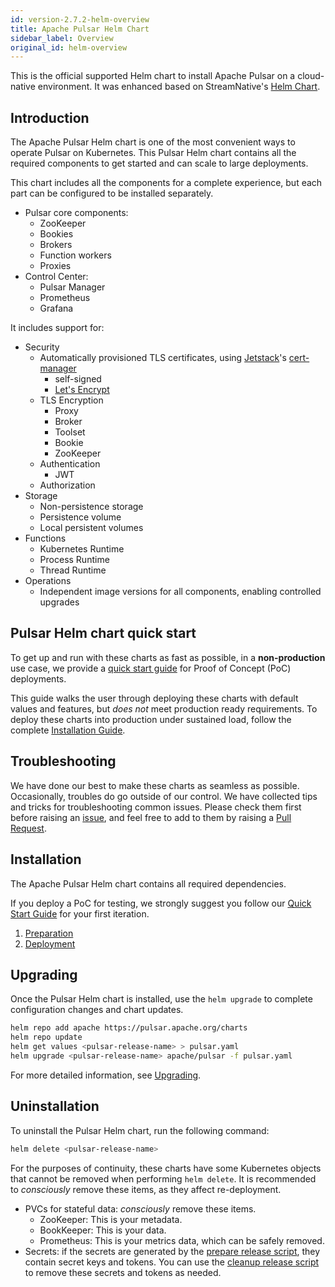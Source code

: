 ```yaml
---
id: version-2.7.2-helm-overview
title: Apache Pulsar Helm Chart
sidebar_label: Overview
original_id: helm-overview
---
```


This is the official supported Helm chart to install Apache Pulsar on a cloud-native environment. It was enhanced based on StreamNative's [Helm Chart](https://github.com/streamnative/charts).

## Introduction

The Apache Pulsar Helm chart is one of the most convenient ways to operate Pulsar on Kubernetes. This Pulsar Helm chart contains all the required components to get started and can scale to large deployments.

This chart includes all the components for a complete experience, but each part can be configured to be installed separately.

- Pulsar core components:
    - ZooKeeper
    - Bookies
    - Brokers
    - Function workers
    - Proxies
- Control Center:
    - Pulsar Manager
    - Prometheus
    - Grafana

It includes support for:

- Security
    - Automatically provisioned TLS certificates, using [Jetstack](https://www.jetstack.io/)'s [cert-manager](https://cert-manager.io/docs/)
        - self-signed
        - [Let's Encrypt](https://letsencrypt.org/)
    - TLS Encryption
        - Proxy
        - Broker
        - Toolset
        - Bookie
        - ZooKeeper
    - Authentication
        - JWT
    - Authorization
- Storage
    - Non-persistence storage
    - Persistence volume
    - Local persistent volumes
- Functions
    - Kubernetes Runtime
    - Process Runtime
    - Thread Runtime
- Operations
    - Independent image versions for all components, enabling controlled upgrades

## Pulsar Helm chart quick start

To get up and run with these charts as fast as possible, in a **non-production** use case, we provide a [quick start guide](getting-started-helm.md) for Proof of Concept (PoC) deployments.

This guide walks the user through deploying these charts with default values and features, but *does not* meet production ready requirements. To deploy these charts into production under sustained load, follow the complete [Installation Guide](helm-install.md).

## Troubleshooting

We have done our best to make these charts as seamless as possible. Occasionally, troubles do go outside of our control. We have collected tips and tricks for troubleshooting common issues. Please check them first before raising an [issue](https://github.com/apache/pulsar/issues/new/choose), and feel free to add to them by raising a [Pull Request](https://github.com/apache/pulsar/compare).

## Installation

The Apache Pulsar Helm chart contains all required dependencies.

If you deploy a PoC for testing, we strongly suggest you follow our [Quick Start Guide](getting-started-helm.md) for your first iteration.

1. [Preparation](helm-prepare.md)
2. [Deployment](helm-deploy.md)

## Upgrading

Once the Pulsar Helm chart is installed, use the `helm upgrade` to complete configuration changes and chart updates.

```bash
helm repo add apache https://pulsar.apache.org/charts
helm repo update
helm get values <pulsar-release-name> > pulsar.yaml
helm upgrade <pulsar-release-name> apache/pulsar -f pulsar.yaml
```

For more detailed information, see [Upgrading](helm-upgrade.md).

## Uninstallation

To uninstall the Pulsar Helm chart, run the following command:

```bash
helm delete <pulsar-release-name>
```

For the purposes of continuity, these charts have some Kubernetes objects that cannot be removed when performing `helm delete`.
It is recommended to *consciously* remove these items, as they affect re-deployment.

* PVCs for stateful data: *consciously* remove these items.
    - ZooKeeper: This is your metadata.
    - BookKeeper: This is your data.
    - Prometheus: This is your metrics data, which can be safely removed.
* Secrets: if the secrets are generated by the [prepare release script](https://github.com/apache/pulsar-helm-chart/blob/master/scripts/pulsar/prepare_helm_release.sh), they contain secret keys and tokens. You can use the [cleanup release script](https://github.com/apache/pulsar-helm-chart/blob/master/scripts/pulsar/cleanup_helm_release.sh) to remove these secrets and tokens as needed.
